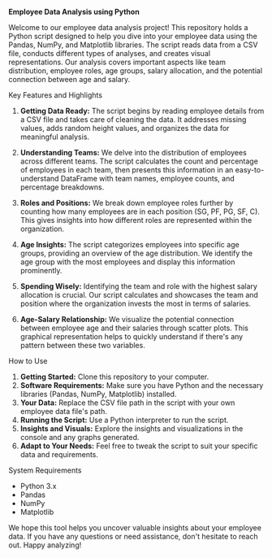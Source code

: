 
**Employee Data Analysis using Python**


Welcome to our employee data analysis project! This repository holds a Python script designed to help you dive into your employee data using the Pandas, NumPy, and Matplotlib libraries. The script reads data from a CSV file, conducts different types of analyses, and creates visual representations. Our analysis covers important aspects like team distribution, employee roles, age groups, salary allocation, and the potential connection between age and salary.

Key Features and Highlights
1. **Getting Data Ready:** The script begins by reading employee details from a CSV file and takes care of cleaning the data. It addresses missing values, adds random height values, and organizes the data for meaningful analysis.

2. **Understanding Teams:** We delve into the distribution of employees across different teams. The script calculates the count and percentage of employees in each team, then presents this information in an easy-to-understand DataFrame with team names, employee counts, and percentage breakdowns.

3. **Roles and Positions:** We break down employee roles further by counting how many employees are in each position (SG, PF, PG, SF, C). This gives insights into how different roles are represented within the organization.

4. **Age Insights:** The script categorizes employees into specific age groups, providing an overview of the age distribution. We identify the age group with the most employees and display this information prominently.

5. **Spending Wisely:** Identifying the team and role with the highest salary allocation is crucial. Our script calculates and showcases the team and position where the organization invests the most in terms of salaries.

6. **Age-Salary Relationship:** We visualize the potential connection between employee age and their salaries through scatter plots. This graphical representation helps to quickly understand if there's any pattern between these two variables.

How to Use
1. **Getting Started:** Clone this repository to your computer.
2. **Software Requirements:** Make sure you have Python and the necessary libraries (Pandas, NumPy, Matplotlib) installed.
3. **Your Data:** Replace the CSV file path in the script with your own employee data file's path.
4. **Running the Script:** Use a Python interpreter to run the script.
5. **Insights and Visuals:** Explore the insights and visualizations in the console and any graphs generated.
6. **Adapt to Your Needs:** Feel free to tweak the script to suit your specific data and requirements.

System Requirements
- Python 3.x
- Pandas
- NumPy
- Matplotlib

We hope this tool helps you uncover valuable insights about your employee data. If you have any questions or need assistance, don't hesitate to reach out. Happy analyzing!

